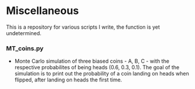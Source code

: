 # Miscellaneous

This is a repository for various scripts I write, the function is yet undetermined.

### MT_coins.py 
  - Monte Carlo simulation of three biased coins - A, B, C - with the respective probabilites of being heads (0.6, 0.3, 0.1). The goal of the simulation is to print out the probability of
  a coin landing on heads when flipped, after landing on heads the first time.
